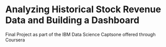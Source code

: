 # Analyzing Historical Stock Revenue Data and Building a Dashboard

Final Project as part of the IBM Data Science Captsone offered through Coursera
